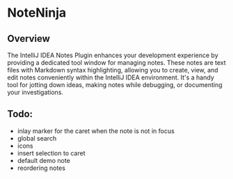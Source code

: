 # NoteNinja

## Overview

The IntelliJ IDEA Notes Plugin enhances your development experience by providing a dedicated tool window for managing notes. These notes are text files with Markdown syntax highlighting, allowing you to create, view, and edit notes conveniently within the IntelliJ IDEA environment. It's a handy tool for jotting down ideas, making notes while debugging, or documenting your investigations.

## Todo:
- inlay marker for the caret when the note is not in focus
- global search
- icons
- insert selection to caret
- default demo note
- reordering notes